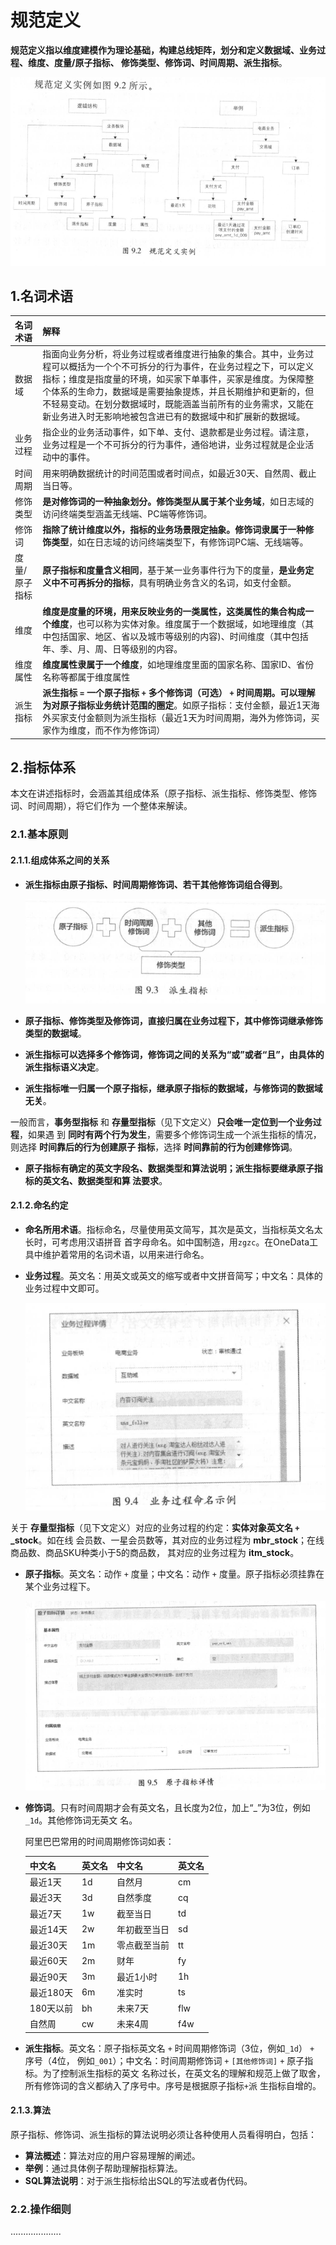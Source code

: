 规范定义
================================================================================
**规范定义指以维度建模作为理论基础，构建总线矩阵，划分和定义数据域、业务过程、维度、度量/原子指标、
修饰类型、修饰词、时间周期、派生指标**。

![规范定义](img/2.png)

## 1.名词术语

| 名词术语 | 解释 |
|:------------ |:-------------- |
| 数据域 | 指面向业务分析，将业务过程或者维度进行抽象的集合。其中，业务过程可以概括为一个个不可拆分的行为事件，在业务过程之下，可以定义指标；维度是指度量的环境，如买家下单事件，买家是维度。为保障整个体系的生命力，数据域是需要抽象提炼，并且长期维护和更新的，但不轻易变动。在划分数据域时，既能涵盖当前所有的业务需求，又能在新业务进入时无影响地被包含进已有的数据域中和扩展新的数据域。|
| 业务过程 | 指企业的业务活动事件，如下单、支付、退款都是业务过程。请注意，业务过程是一个不可拆分的行为事件，通俗地讲，业务过程就是企业活动中的事件。|
| 时间周期 | 用来明确数据统计的时间范围或者时间点，如最近30天、自然周、截止当日等。|
| 修饰类型 | **是对修饰词的一种抽象划分。修饰类型从属于某个业务域**，如日志域的访问终端类型涵盖无线端、PC端等修饰词。|
| 修饰词 | **指除了统计维度以外，指标的业务场景限定抽象。修饰词隶属于一种修饰类型**，如在日志域的访问终端类型下，有修饰词PC端、无线端等。|
| 度量/原子指标 | **原子指标和度量含义相同**，基于某一业务事件行为下的度量，**是业务定义中不可再拆分的指标**，具有明确业务含义的名词，如支付金额。|
| 维度 | **维度是度量的环境，用来反映业务的一类属性，这类属性的集合构成一个维度**，也可以称为实体对象。维度属于一个数据域，如地理维度（其中包括国家、地区、省以及城市等级别的内容)、时间维度（其中包括年、季、月、周、日等级别的内容。|
| 维度属性 | **维度属性隶属于一个维度**，如地理维度里面的国家名称、国家ID、省份名称等都属于维度属性 |
| 派生指标 | **派生指标 `=` 一个原子指标 `+` 多个修饰词（可选） `+` 时间周期。可以理解为对原子指标业务统计范围的圈定**。如原子指标：支付金额，最近1天海外买家支付金额则为派生指标（最近1天为时间周期，海外为修饰词，买家作为维度，而不作为修饰词）|

## 2.指标体系
本文在讲述指标时，会涵盖其组成体系（原子指标、派生指标、修饰类型、修饰词、时间周期），将它们作为
一个整体来解读。

### 2.1.基本原则

#### 2.1.1.组成体系之间的关系
+ **派生指标由原子指标、时间周期修饰词、若干其他修饰词组合得到**。

    ![组成体系之间的关系](img/3.png)

+ **原子指标、修饰类型及修饰词，直接归属在业务过程下，其中修饰词继承修饰类型的数据域**。
+ **派生指标可以选择多个修饰词，修饰词之间的关系为“或”或者“且”，由具体的派生指标语义决定**。
+ **派生指标唯一归属一个原子指标，继承原子指标的数据域，与修饰词的数据域无关**。

一般而言，**事务型指标** 和 **存量型指标**（见下文定义）**只会唯一定位到一个业务过程**，如果遇
到 **同时有两个行为发生**，需要多个修饰词生成一个派生指标的情况，则选择 **时间靠后的行为创建原子
指标**，选择 **时间靠前的行为创建修饰词**。

+ **原子指标有确定的英文字段名、数据类型和算法说明；派生指标要继承原子指标的英文名、数据类型和算
法要求**。

#### 2.1.2.命名约定
+ **命名所用术语**。指标命名，尽量使用英文简写，其次是英文，当指标英文名太长时，可考虑用汉语拼音
首字母命名。如中国制造，用`zgzc`。在OneData工具中维护着常用的名词术语，以用来进行命名。
+ **业务过程**。英文名：用英文或英文的缩写或者中文拼音简写；中文名：具体的业务过程中文即可。

    ![业务过程](img/4.png)

关于 **存量型指标**（见下文定义）对应的业务过程的约定：**实体对象英文名 `+` _stock**。如在线
会员数、一星会员数等，其对应的业务过程为 **mbr_stock**；在线商品数、商品SKU种类小于5的商品数，
其对应的业务过程为 **itm_stock**。

+ **原子指标**。英文名：动作 `+` 度量；中文名：动作 `+` 度量。原子指标必须挂靠在某个业务过程下。

    ![原子指标](img/5.png)

+ **修饰词**。只有时间周期才会有英文名，且长度为2位，加上“_”为3位，例如`_1d`。其他修饰词无英文
名。

    阿里巴巴常用的时间周期修饰词如表：

    | 中文名 | 英文名 | 中文名 | 英文名 |
    |:------- |:------- |:------- |:------- |
    | 最近1天 | 1d | 自然月 | cm |
    | 最近3天 | 3d | 自然季度 | cq |
    | 最近7天 | 1w | 截至当日 | td |
    | 最近14天 | 2w | 年初截至当日 | sd |
    | 最近30天 | 1m | 零点截至当前 | tt |
    | 最近60天 | 2m | 财年 | fy |
    | 最近90天 | 3m | 最近1小时 | 1h |
    | 最近180天 | 6m | 准实时 | ts |
    | 180天以前 | bh | 未来7天 | flw |
    | 自然周 | cw | 未来4周 | f4w |

+ **派生指标**。英文名：原子指标英文名 `+` 时间周期修饰词（3位，例如`_1d`） `+` 序号（4位，
例如`_001`）；中文名：时间周期修饰词 `+` `[其他修饰词]` `+` 原子指标。为了控制派生指标的英文
名称过长，在英文名的理解和规范上做了取舍，所有修饰词的含义都纳入了序号中。序号是根据原子指标`+`派
生指标自增的。

#### 2.1.3.算法
原子指标、修饰词、派生指标的算法说明必须让各种使用人员看得明白，包括：
+ **算法概述**：算法对应的用户容易理解的阐述。
+ **举例**：通过具体例子帮助理解指标算法。
+ **SQL算法说明**：对于派生指标给出SQL的写法或者伪代码。

### 2.2.操作细则
....................









